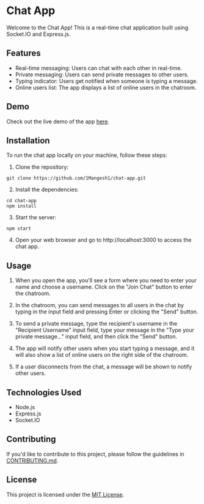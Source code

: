
# Chat App

Welcome to the Chat App! This is a real-time chat application built using Socket.IO and Express.js.

## Features

- Real-time messaging: Users can chat with each other in real-time.
- Private messaging: Users can send private messages to other users.
- Typing indicator: Users get notified when someone is typing a message.
- Online users list: The app displays a list of online users in the chatroom.

## Demo

Check out the live demo of the app [here](https://chat-app-rhlw.onrender.com/).

## Installation

To run the chat app locally on your machine, follow these steps:

1. Clone the repository:

```
git clone https://github.com/1Mangesh1/chat-app.git
```

2. Install the dependencies:

```
cd chat-app
npm install
```

3. Start the server:

```
npm start
```

4. Open your web browser and go to http://localhost:3000 to access the chat app.

## Usage

1. When you open the app, you'll see a form where you need to enter your name and choose a username. Click on the "Join Chat" button to enter the chatroom.

2. In the chatroom, you can send messages to all users in the chat by typing in the input field and pressing Enter or clicking the "Send" button.

3. To send a private message, type the recipient's username in the "Recipient Username" input field, type your message in the "Type your private message..." input field, and then click the "Send" button.

4. The app will notify other users when you start typing a message, and it will also show a list of online users on the right side of the chatroom.

5. If a user disconnects from the chat, a message will be shown to notify other users.

## Technologies Used

- Node.js
- Express.js
- Socket.IO

## Contributing

If you'd like to contribute to this project, please follow the guidelines in [CONTRIBUTING.md](CONTRIBUTING.md).

## License

This project is licensed under the [MIT License](LICENSE).


